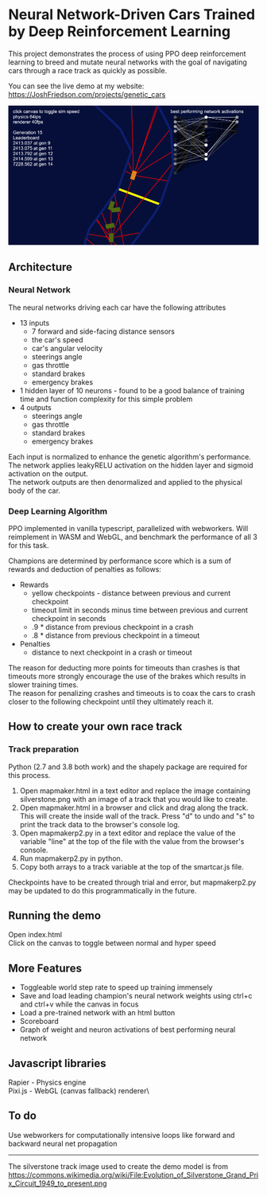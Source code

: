 # Neural Network-Driven Cars Trained by Deep Reinforcement Learning
This project demonstrates the process of using PPO deep reinforcement learning to breed and mutate neural networks with the goal of navigating cars through a race track as quickly as possible.

You can see the live demo at my website: https://JoshFriedson.com/projects/genetic_cars

![Demo screenshot](demo.png?raw=true)


## Architecture
### Neural Network
The neural networks driving each car have the following attributes
- 13 inputs
    - 7 forward and side-facing distance sensors
    - the car's speed
    - car's angular velocity
    - steerings angle
    - gas throttle
    - standard brakes
    - emergency brakes
- 1 hidden layer of 10 neurons - found to be a good balance of training time and function complexity for this simple problem
- 4 outputs
    - steerings angle
    - gas throttle
    - standard brakes
    - emergency brakes

Each input is normalized to enhance the genetic algorithm's performance.\
The network applies leakyRELU activation on the hidden layer and sigmoid activation on the output.\
The network outputs are then denormalized and applied to the physical body of the car.


### Deep Learning Algorithm
PPO implemented in vanilla typescript, parallelized with webworkers. Will reimplement in WASM and WebGL, and benchmark the performance of all 3 for this task.

Champions are determined by performance score which is a sum of rewards and deduction of penalties as follows:
- Rewards
    - yellow checkpoints - distance between previous and current checkpoint
    - timeout limit in seconds minus time between previous and current checkpoint in seconds
    - .9 * distance from previous checkpoint in a crash
    - .8 * distance from previous checkpoint in a timeout
- Penalties
    - distance to next checkpoint in a crash or timeout

The reason for deducting more points for timeouts than crashes is that timeouts more strongly encourage the use of the brakes which results in slower training times.\
The reason for penalizing crashes and timeouts is to coax the cars to crash closer to the following checkpoint until they ultimately reach it.


## How to create your own race track
### Track preparation
Python (2.7 and 3.8 both work) and the shapely package are required for this process.
1. Open mapmaker.html in a text editor and replace the image containing silverstone.png with an image of a track that you would like to create.
2. Open mapmaker.html in a browser and click and drag along the track.  This will create the inside wall of the track.  Press "d" to undo and "s" to print the track data to the browser's console log.
3. Open mapmakerp2.py in a text editor and replace the value of the variable "line" at the top of the file with the value from the browser's console.
4. Run mapmakerp2.py in python.
5. Copy both arrays to a track variable at the top of the smartcar.js file.

Checkpoints have to be created through trial and error, but mapmakerp2.py may be updated to do this programmatically in the future.


## Running the demo
Open index.html\
Click on the canvas to toggle between normal and hyper speed


## More Features
- Toggleable world step rate to speed up training immensely
- Save and load leading champion's neural network weights using ctrl+c and ctrl+v while the canvas in focus
- Load a pre-trained network with an html button
- Scoreboard
- Graph of weight and neuron activations of best performing neural network


## Javascript libraries
Rapier - Physics engine\
Pixi.js - WebGL (canvas fallback) renderer\


## To do
Use webworkers for computationally intensive loops like forward and backward neural net propagation

---

The silverstone track image used to create the demo model is from https://commons.wikimedia.org/wiki/File:Evolution_of_Silverstone_Grand_Prix_Circuit_1949_to_present.png
